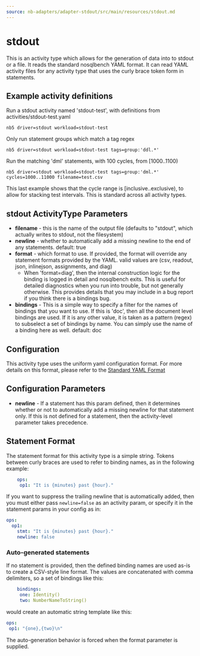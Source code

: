 ```yaml
---
source: nb-adapters/adapter-stdout/src/main/resources/stdout.md
---
```

# stdout

This is an activity type which allows for the generation of data
into to stdout or a file. It reads the standard nosqlbench YAML
format. It can read YAML activity files for any activity type
that uses the curly brace token form in statements.

## Example activity definitions

Run a stdout activity named 'stdout-test', with definitions from activities/stdout-test.yaml

```shell
nb5 driver=stdout workload=stdout-test
```

Only run statement groups which match a tag regex

```shell
nb5 driver=stdout workload=stdout-test tags=group:'ddl.*'
```

Run the matching 'dml' statements, with 100 cycles, from [1000..1100)

```shell
nb5 driver=stdout workload=stdout-test tags=group:'dml.*' cycles=1000..11000 filename=test.csv
```

This last example shows that the cycle range is [inclusive..exclusive),
to allow for stacking test intervals. This is standard across all
activity types.

## stdout ActivityType Parameters

- **filename** - this is the name of the output file
    (defaults to "stdout", which actually writes to stdout, not the filesystem)
- **newline** - whether to automatically add a missing newline to the end
   of any statements.
   default: true
- **format** - which format to use. If provided, the format will override any statement formats provided by the YAML.
  valid values are (csv, readout, json, inlinejson, assignments, and diag)
  - When 'format=diag', then the internal construction logic for the binding is logged in detail and nosqlbench exits.
    This is useful for detailed diagnostics when you run into trouble, but not generally otherwise. This provides
    details that you may include in a bug report if you think there is a bindings bug.
- **bindings** - This is a simple way to specify a filter for the names of bindings that you want to use.
  If this is 'doc', then all the document level bindings are used. If it is any other value, it is taken
  as a pattern (regex) to subselect a set of bindings by name. You can simply use the name of a binding
  here as well.
  default: doc


## Configuration

This activity type uses the uniform yaml configuration format.
For more details on this format, please refer to the
[Standard YAML Format](http://docs.nosqlbench.io/user-guide/standard_yaml/)

## Configuration Parameters

- **newline** - If a statement has this param defined, then it determines
  whether or not to automatically add a missing newline for that statement
  only. If this is not defined for a statement, then the activity-level
  parameter takes precedence.

## Statement Format

The statement format for this activity type is a simple string. Tokens between
curly braces are used to refer to binding names, as in the following example:

```yaml
    ops:
     op1: "It is {minutes} past {hour}."
```

If you want to suppress the trailing newline that is automatically added, then
you must either pass `newline=false` as an activity param, or specify it
in the statement params in your config as in:

```yaml
ops:
  op1:
    stmt: "It is {minutes} past {hour}."
    newline: false
```

### Auto-generated statements

If no statement is provided, then the defined binding names are used as-is
to create a CSV-style line format. The values are concatenated with
comma delimiters, so a set of bindings like this:

```yaml
    bindings:
     one: Identity()
     two: NumberNameToString()
```

would create an automatic string template like this:

```yaml
ops:
 op1: "{one},{two}\n"
```

The auto-generation behavior is forced when the format parameter is supplied.
